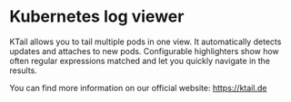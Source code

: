 # Kubernetes log viewer

KTail allows you to tail multiple pods in one view. It automatically detects updates and attaches to new pods. Configurable highlighters show how often regular expressions matched and let you quickly navigate in the results.

You can find more information on our official website: https://ktail.de

